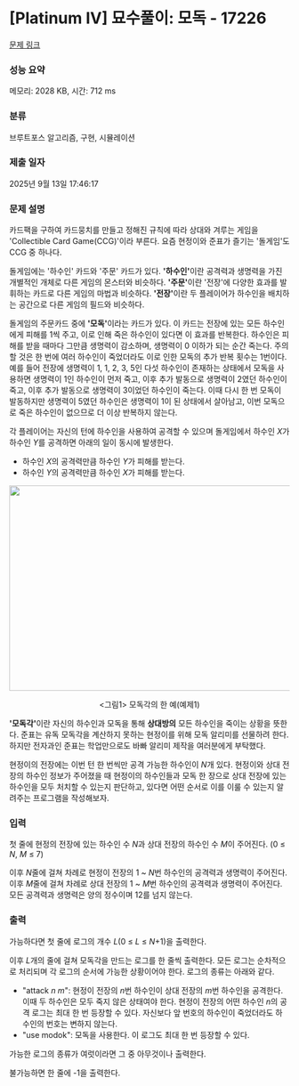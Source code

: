 # [Platinum IV] 묘수풀이: 모독 - 17226 

[문제 링크](https://www.acmicpc.net/problem/17226) 

### 성능 요약

메모리: 2028 KB, 시간: 712 ms

### 분류

브루트포스 알고리즘, 구현, 시뮬레이션

### 제출 일자

2025년 9월 13일 17:46:17

### 문제 설명

<p>카드팩을 구하여 카드뭉치를 만들고 정해진 규칙에 따라 상대와 겨루는 게임을 'Collectible Card Game(CCG)'이라 부른다. 요즘 현정이와 준표가 즐기는 '돌게임'도 CCG 중 하나다.</p>

<p>돌게임에는 '하수인' 카드와 '주문' 카드가 있다. <strong>'하수인'</strong>이란 공격력과 생명력을 가진 개별적인 개체로 다른 게임의 몬스터와 비슷하다. <strong>'주문'</strong>이란 '전장'에 다양한 효과를 발휘하는 카드로 다른 게임의 마법과 비슷하다. <strong>'전장'</strong>이란 두 플레이어가 하수인을 배치하는 공간으로 다른 게임의 필드와 비슷하다.</p>

<p>돌게임의 주문카드 중에 <strong>'모독'</strong>이라는 카드가 있다. 이 카드는 전장에 있는 모든 하수인에게 피해를 1씩 주고, 이로 인해 죽은 하수인이 있다면 이 효과를 반복한다. 하수인은 피해를 받을 때마다 그만큼 생명력이 감소하며, 생명력이 0 이하가 되는 순간 죽는다. 주의할 것은 한 번에 여러 하수인이 죽었더라도 이로 인한 모독의 추가 반복 횟수는 1번이다. 예를 들어 전장에 생명력이 1, 1, 2, 3, 5인 다섯 하수인이 존재하는 상태에서 모독을 사용하면 생명력이 1인 하수인이 먼저 죽고, 이후 추가 발동으로 생명력이 2였던 하수인이 죽고, 이후 추가 발동으로 생명력이 3이었던 하수인이 죽는다. 이때 다시 한 번 모독이 발동하지만 생명력이 5였던 하수인은 생명력이 1이 된 상태에서 살아남고, 이번 모독으로 죽은 하수인이 없으므로 더 이상 반복하지 않는다.</p>

<p>각 플레이어는 자신의 턴에 하수인을 사용하여 공격할 수 있으며 돌게임에서 하수인 <em>X</em>가 하수인 <em>Y</em>를 공격하면 아래의 일이 동시에 발생한다.</p>

<ul>
	<li>하수인 <em>X</em>의 공격력만큼 하수인 <em>Y</em>가 피해를 받는다.</li>
	<li>하수인 <em>Y</em>의 공격력만큼 하수인 <em>X</em>가 피해를 받는다.</li>
</ul>

<p style="text-align: center;"><img alt="" src="https://upload.acmicpc.net/f087b003-3ae4-457b-9fc4-bd01f9b0fb82/-/preview/" style="width: 800px; height: 369px;"></p>

<p style="text-align: center;"><그림1> 모독각의 한 예(예제1)</p>

<p><strong>'모독각'</strong>이란 자신의 하수인과 모독을 통해 <strong>상대방의</strong> 모든 하수인을 죽이는 상황을 뜻한다. 준표는 유독 모독각을 계산하지 못하는 현정이를 위해 모독 알리미를 선물하려 한다. 하지만 전자과인 준표는 학업만으로도 바빠 알리미 제작을 여러분에게 부탁했다. </p>

<p>현정이의 전장에는 이번 턴 한 번씩만 공격 가능한 하수인이 <em>N</em>개 있다. 현정이와 상대 전장의 하수인 정보가 주어졌을 때 현정이의 하수인들과 모독 한 장으로 상대 전장에 있는 하수인을 모두 처치할 수 있는지 판단하고, 있다면 어떤 순서로 이를 이룰 수 있는지 알려주는 프로그램을 작성해보자.</p>

### 입력 

 <p>첫 줄에 현정의 전장에 있는 하수인 수 <em>N</em>과 상대 전장의 하수인 수 <em>M</em>이 주어진다. (0 ≤ <em>N</em>, <em>M</em> ≤ 7)</p>

<p>이후 <em>N</em>줄에 걸쳐 차례로 현정이 전장의 1 ~ <em>N</em>번 하수인의 공격력과 생명력이 주어진다. 이후 <em>M</em>줄에 걸쳐 차례로 상대 전장의 1 ~ <em>M</em>번 하수인의 공격력과 생명력이 주어진다. 모든 공격력과 생명력은 양의 정수이며 12를 넘지 않는다.</p>

### 출력 

 <p>가능하다면 첫 줄에 로그의 개수 <em>L</em>(0 ≤ <em>L</em> ≤ <em>N</em>+1)을 출력한다.</p>

<p>이후 <em>L</em>개의 줄에 걸쳐 모독각을 만드는 로그를 한 줄씩 출력한다. 모든 로그는 순차적으로 처리되며 각 로그의 순서에 가능한 상황이어야 한다. 로그의 종류는 아래와 같다.</p>

<ul>
	<li>"attack <em>n</em> <em>m</em>": 현정이 전장의 <em>n</em>번 하수인이 상대 전장의 <em>m</em>번 하수인을 공격한다. 이때 두 하수인은 모두 죽지 않은 상태여야 한다. 현정이 전장의 어떤 하수인 <em>n</em>의 공격 로그는 최대 한 번 등장할 수 있다. 자신보다 앞 번호의 하수인이 죽었더라도 하수인의 번호는 변하지 않는다.</li>
	<li>"use modok": 모독을 사용한다. 이 로그도 최대 한 번 등장할 수 있다.</li>
</ul>

<p>가능한 로그의 종류가 여럿이라면 그 중 아무것이나 출력한다.</p>

<p>불가능하면 한 줄에 -1을 출력한다.</p>

